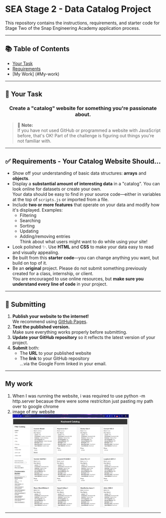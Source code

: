 # SEA Stage 2 - Data Catalog Project

This repository contains the instructions, requirements, and starter code for Stage Two of the Snap Engineering Academy application process.

---

## 📚 Table of Contents

- [Your Task](#your-task)
- [Requirements](#requirements---your-catalog-website-should)
- [My Work] (#My-work)


---

## 🎯 Your Task

### <p align="center">Create a "catalog" website for something you're passionate about.</p>

> 📝 **Note:**  
> If you have not used GitHub or programmed a website with JavaScript before, that's OK! Part of the challenge is figuring out things you're not familiar with.

---

## ✅ Requirements - Your Catalog Website Should...

- Show off your understanding of basic data structures: **arrays** and **objects**.
- Display a **substantial amount of interesting data** in a "catalog". You can look online for datasets or create your own.  
  Your data should be easy to find in your source code—either in variables at the top of `scripts.js` or imported from a file.
- Include **two or more features** that operate on your data and modify how it's displayed. Examples:
  - Filtering
  - Searching
  - Sorting
  - Updating
  - Adding/removing entries  
    Think about what users might want to do while using your site!
- Look polished ✨. Use **HTML** and **CSS** to make your data easy to read and visually appealing.
- Be built from this **starter code**—you can change anything you want, but build on top of it.
- Be an **original** project. Please do not submit something previously created for a class, internship, or client.  
  You are encouraged to use online resources, but **make sure you understand every line of code** in your project.

---

## 🚀 Submitting

1. **Publish your website to the internet!**  
   We recommend using [GitHub Pages](https://docs.github.com/en/pages/getting-started-with-github-pages/creating-a-github-pages-site#creating-your-site).
2. **Test the published version.**  
   Make sure everything works properly before submitting.
3. **Update your GitHub repository** so it reflects the latest version of your project.
4. **Submit** both:
   - The **URL** to your published website
   - The **link** to your GitHub repository  
     …via the Google Form linked in your email.

---
## My work

1. When I was running the website, i was required to use python -m http.server becasue there were some restriciton just pasting my path over to google chrome
2. image of my website 
   <img height="300" alt="Screenshot of catalog example" src="Image of website.png">

---